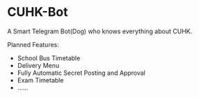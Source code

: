 # CUHK-Bot
A Smart Telegram Bot(Dog) who knows everything about CUHK.

Planned Features:

- School Bus Timetable
- Delivery Menu
- Fully Automatic Secret Posting and Approval
- Exam Timetable
- ......